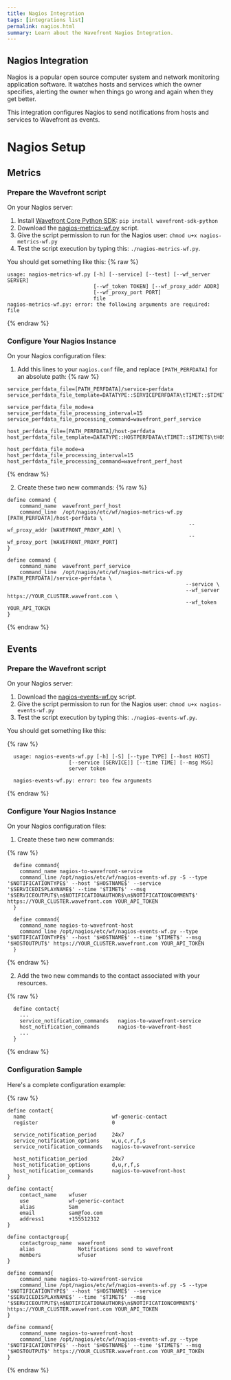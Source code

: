 ```yaml
---
title: Nagios Integration
tags: [integrations list]
permalink: nagios.html
summary: Learn about the Wavefront Nagios Integration.
---
```

## Nagios Integration

Nagios is a popular open source computer system and network monitoring application software. It watches hosts and services which the owner specifies, alerting the owner when things go wrong and again when they get better.

This integration configures Nagios to send notifications from hosts and services to Wavefront as events.

# Nagios Setup

## Metrics

### Prepare the Wavefront script

On your Nagios server:

1. Install [Wavefront Core Python SDK](https://github.com/wavefrontHQ/wavefront-sdk-python): `pip install wavefront-sdk-python`
1. Download the [nagios-metrics-wf.py](https://github.com/wavefrontHQ/integrations/raw/master/nagios/nagios-metrics-wf.py) script.
1. Give the script permission to run for the Nagios user: `chmod u+x nagios-metrics-wf.py`
1. Test the script execution by typing this: `./nagios-metrics-wf.py`.

You should get something like this:
{% raw %}
```
usage: nagios-metrics-wf.py [-h] [--service] [--test] [--wf_server SERVER]
                            [--wf_token TOKEN] [--wf_proxy_addr ADDR]
                            [--wf_proxy_port PORT]
                            file
nagios-metrics-wf.py: error: the following arguments are required: file
```
{% endraw %}

### Configure Your Nagios Instance

On your Nagios configuration files:

1. Add this lines to your `nagios.conf` file, and replace `[PATH_PERFDATA]` for an absolute path:
{% raw %}
```
service_perfdata_file=[PATH_PERFDATA]/service-perfdata
service_perfdata_file_template=DATATYPE::SERVICEPERFDATA\tTIMET::$TIMET$\tHOSTNAME::$HOSTNAME$\tSERVICEDESC::$SERVICEDESC$\tSERVICEPERFDATA::$SERVICEPERFDATA$\tSERVICECHECKCOMMAND::$SERVICECHECKCOMMAND$\tHOSTSTATE::$HOSTSTATE$\tHOSTSTATETYPE::$HOSTSTATETYPE$\tSERVICESTATE::$SERVICESTATE$\tSERVICESTATETYPE::$SERVICESTATETYPE$

service_perfdata_file_mode=a
service_perfdata_file_processing_interval=15
service_perfdata_file_processing_command=wavefront_perf_service

host_perfdata_file=[PATH_PERFDATA]/host-perfdata
host_perfdata_file_template=DATATYPE::HOSTPERFDATA\tTIMET::$TIMET$\tHOSTNAME::$HOSTNAME$\tHOSTPERFDATA::$HOSTPERFDATA$\tHOSTCHECKCOMMAND::$HOSTCHECKCOMMAND$\tHOSTSTATE::$HOSTSTATE$\tHOSTSTATETYPE::$HOSTSTATETYPE$

host_perfdata_file_mode=a
host_perfdata_file_processing_interval=15
host_perfdata_file_processing_command=wavefront_perf_host
```
{% endraw %}

2. Create these two new commands:
{% raw %}
```
define command {
    command_name  wavefront_perf_host
    command_line  /opt/nagios/etc/wf/nagios-metrics-wf.py [PATH_PERFDATA]/host-perfdata \
                                                           --wf_proxy_addr [WAVEFRONT_PROXY_ADR] \
                                                           --wf_proxy_port [WAVEFRONT_PROXY_PORT]
}

define command {
    command_name  wavefront_perf_service
    command_line  /opt/nagios/etc/wf/nagios-metrics-wf.py [PATH_PERFDATA]/service-perfdata \
                                                          --service \
                                                          --wf_server https://YOUR_CLUSTER.wavefront.com \
                                                          --wf_token YOUR_API_TOKEN
}
```
{% endraw %}

## Events

### Prepare the Wavefront script

On your Nagios server:

1. Download the [nagios-events-wf.py](https://github.com/wavefrontHQ/integrations/raw/master/nagios/nagios-events-wf.py) script.
2. Give the script permission to run for the Nagios user: `chmod u+x nagios-events-wf.py`
3. Test the script execution by typing this: `./nagios-events-wf.py`.


  You should get something like this:

{% raw %}
```
  usage: nagios-events-wf.py [-h] [-S] [--type TYPE] [--host HOST]
                    [--service [SERVICE]] [--time TIME] [--msg MSG]
                    server token

  nagios-events-wf.py: error: too few arguments
```
{% endraw %}

### Configure Your Nagios Instance

On your Nagios configuration files:

1. Create these two new commands:

{% raw %}
```
  define command{
  	command_name nagios-to-wavefront-service
  	command_line /opt/nagios/etc/wf/nagios-events-wf.py -S --type '$NOTIFICATIONTYPE$' --host '$HOSTNAME$' --service '$SERVICEDISPLAYNAME$' --time '$TIMET$' --msg '$SERVICEOUTPUT$\n$NOTIFICATIONAUTHOR$\n$NOTIFICATIONCOMMENT$' https://YOUR_CLUSTER.wavefront.com YOUR_API_TOKEN
  }

  define command{
  	command_name nagios-to-wavefront-host
  	command_line /opt/nagios/etc/wf/nagios-events-wf.py --type '$NOTIFICATIONTYPE$' --host '$HOSTNAME$' --time '$TIMET$' --msg '$HOSTOUTPUT$' https://YOUR_CLUSTER.wavefront.com YOUR_API_TOKEN
  }
```
{% endraw %}

2. Add the two new commands to the contact associated with your resources.

{% raw %}
```
  define contact{
    ...
    service_notification_commands   nagios-to-wavefront-service
    host_notification_commands      nagios-to-wavefront-host
    ...
  }
```
{% endraw %}

### Configuration Sample

Here's a complete configuration example:

{% raw %}
```
define contact{
  name                            wf-generic-contact
  register                        0

  service_notification_period     24x7
  service_notification_options    w,u,c,r,f,s
  service_notification_commands   nagios-to-wavefront-service

  host_notification_period        24x7
  host_notification_options       d,u,r,f,s
  host_notification_commands      nagios-to-wavefront-host
}

define contact{
	contact_name    wfuser
	use             wf-generic-contact
	alias           Sam
	email           sam@foo.com
	address1        +155512312
}

define contactgroup{
	contactgroup_name  wavefront
	alias              Notifications send to wavefront
	members            wfuser
}

define command{
	command_name nagios-to-wavefront-service
	command_line /opt/nagios/etc/wf/nagios-events-wf.py -S --type '$NOTIFICATIONTYPE$' --host '$HOSTNAME$' --service '$SERVICEDISPLAYNAME$' --time '$TIMET$' --msg '$SERVICEOUTPUT$\n$NOTIFICATIONAUTHOR$\n$NOTIFICATIONCOMMENT$' https://YOUR_CLUSTER.wavefront.com YOUR_API_TOKEN
}

define command{
	command_name nagios-to-wavefront-host
	command_line /opt/nagios/etc/wf/nagios-events-wf.py --type '$NOTIFICATIONTYPE$' --host '$HOSTNAME$' --time '$TIMET$' --msg '$HOSTOUTPUT$' https://YOUR_CLUSTER.wavefront.com YOUR_API_TOKEN
}
```
{% endraw %}
